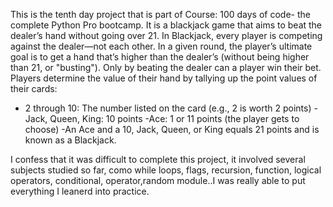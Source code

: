 This is the tenth day project that is part of Course: 100 days of code- the complete Python Pro bootcamp. It is a blackjack game that aims to beat the dealer’s hand without going over 21.
In Blackjack, every player is competing against the dealer—not each other. In a given round, the player’s ultimate goal is to get a hand that’s higher than the dealer’s (without being higher than 21, or "busting"). Only by beating the dealer can a player win their bet. Players determine the value of their hand by tallying up the point values of their cards:

   - 2 through 10: The number listed on the card (e.g., 2 is worth 2 points)
    -Jack, Queen, King: 10 points
    -Ace: 1 or 11 points (the player gets to choose)
    -An Ace and a 10, Jack, Queen, or King equals 21 points and is known as a Blackjack.

I confess that it was difficult to complete this project, it involved several subjects studied so far, como while loops, flags, recursion, function, logical operators, conditional, operator,random module..I was really able to put everything I leanerd into practice. 
